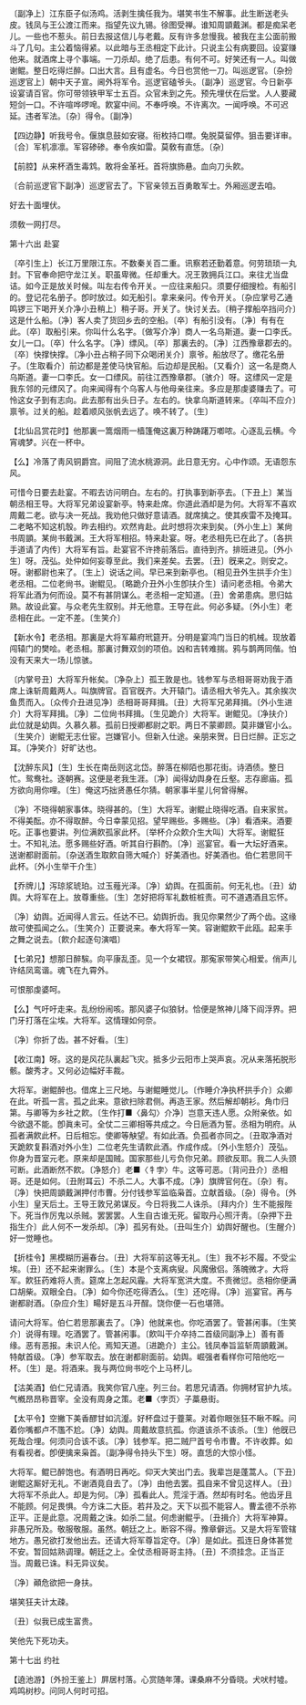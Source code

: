 <!-- { "loadSidebar": true } -->
〔副净上〕江东臣子似汤鸡。活剥生擒任我为。堪笑书生不解事。此生断送老头皮。钱凤与王公渡江而来。指望先议九锡。徐图受禅。谁知周顗戴渊。都是痴呆老儿。一些也不惹头。前日去报这信儿与老戴。反有许多怠慢我。被我在主公面前搬斗了几句。主公着恼得紧。以此暗与王丞相定下此计。只说主公有病要回。设宴赚他来。就酒席上寻个事端。一刀杀却。绝了后患。有何不可。好笑还有一人。叫做谢鲲。整日吃得烂醉。口出大言。且有虚名。今日也赏他一刀。叫巡逻官。〔杂扮巡逻官上〕朝中天子宣。阃外将军令。巡逻官磕爷头。〔副净〕巡逻官。今日新亭设宴请百官。你可带领铁甲军士五百。众官未到之先。预先埋伏在后堂。人人要藏短剑一口。不许喧哗啰唣。飮宴中间。不奉呼唤。不许离次。一闻呼唤。不可迟延。违者军法。〔杂〕得令。〔副净〕 

【四边静】听我号令。偃旗息鼓如安寝。衔枚持口噤。兔脱莫留停。狙击要详审。〔合〕军机凛凛。军容碜碜。奉令疾如雷。莫敎有直恁。〔杂〕 

【前腔】从来杯酒生毒鸩。敢将金革衽。首将旗斾悬。血向刀头飮。

〔合前巡逻官下副净〕巡逻官去了。下官亲领五百勇敢军士。外厢巡逻去咱。 

好去十面埋伏。

须敎一网打尽。 

第十六出
赴宴

〔卒引生上〕长江万里限江东。不数秦关百二重。讯察若还勤着意。何劳琐琐一丸封。下官奉命把守龙江关。职虽卑微。任却重大。况王敦拥兵江口。来往尤当盘诘。如今正是放关时候。叫左右传令开关。一应往来船只。须要仔细搜检。有船引的。登记花名册子。卽时放过。如无船引。拿来亲问。传令开关。〔杂应掌号乙通鸣锣三下喝开关介净小丑稍上〕稍子哥。开关了。快讨关去。〔稍子撑船卒挡问介〕这是什么船。〔净〕客人卖了货回乡去的空船。〔卒〕有船引没有。〔净〕有有在此。〔卒〕取船引来。你叫什么名字。〔做写介净〕商人一名乌斯道。妻一口李氏。女儿一口。〔卒〕什么名字。〔净〕缥风。〔卒〕那裏去的。〔净〕江西豫章郡去的。〔卒〕快撑快撑。〔净小丑占稍子同下众喝闭关介〕禀爷。船放尽了。缴花名册子。〔生取看介〕前边都是差使马快官船。后边却是民船。〔又看介〕这一名是商人乌斯道。妻一口李氏。女一口缥风。前往江西豫章郡。〔骇介〕呀。这缥风一定是我东邻的元缥风了。向来闻得有个乌客人与他母亲往来。多应是那虔婆赚去了。可怜这女子到有志向。此去那有出头日子。左右的。快拿乌斯道转来。〔卒叫不应介〕禀爷。过关的船。趁着顺风张帆去远了。唤不转了。〔生〕 

【北仙吕赏花时】他那裏一篙烟雨一樯篷俺这裏万种踌躇万喞哝。心逐乱云横。今宵魂梦。兴在一杯中。

【么】冷落了靑风铜爵宫。间阻了流水桃源洞。此日意无穷。心中作颂。无语怨东风。

可惜今日要去赴宴。不暇去访问明白。左右的。打执事到新亭去。〔下丑上〕某当朝丞相王导。大将军兄弟设宴新亭。特来赴席。你道此酒却是为何。大将军不喜欢周戴二老。欲与决一死战。我劝他只做好意请酒。就席擒之。使其疾雷不及掩耳。二老略不知这机彀。昨去相约。欢然肯赴。此时想将次来到矣。〔外小生上〕某尙书周顗。某尙书戴渊。王大将军相招。特来赴宴。呀。老丞相先已在此了。〔各拱手道请了内传〕大将军有旨。赴宴官不许搀前落后。直待到齐。排班进见。〔外小生〕呀。茂弘。处仲如何妄尊至此。我们来差矣。去罢。〔丑〕旣来之。则安之。呀。谢都尉也来了。〔生上〕说话之间。早已来到新亭也。〔相见丑外生拱手介生〕老丞相。二位老尙书。谢鲲见。〔略跪介丑外小生卽扶介生〕请问老丞相。令弟大将军此酒为何而设。莫不有甚阴谋么。老丞相一定知道。〔丑〕舍弟患病。思归姑熟。故设此宴。与众老先生叙别。并无他意。王导在此。何必多疑。〔外小生〕老丞相在此。一定不差。〔生笑介〕 

【新水令】老丞相。那裏是大将军幕府玳筵开。分明是宴鸿门当日的机械。现放着闯辕门的樊哙。老丞相。那裏讨舞双剑的项伯。凶和吉转难揣。鸦与鹊两同偕。怕没有天来大一场儿惊骇。

〔内掌号丑〕大将军升帐矣。〔净杂上〕孤王敦是也。钱参军与丞相哥哥劝我于酒席上诛斩周戴两人。叫旗牌官。百官旣齐。大开辕门。请丞相大爷先入。其余挨次鱼贯而入。〔众传介丑进见净〕丞相哥哥拜揖。〔丑〕大将军兄弟拜揖。〔外小生进介〕大将军拜揖。〔净〕二位尙书拜揖。〔生见跪介〕大将军。谢鲲见。〔净扶介〕此位就是幼舆。久慕久慕。孤前日授卿都尉之职。两日不蒙卿顾。莫非嫌官小么。〔生笑介〕谢鲲无志仕宦。岂嫌官小。但新入仕途。亲朋来贺。日日烂醉。正忘之耳。〔净笑介〕好旷达也。 

【沈醉东风】〔生〕生长在南岳则这北岱。醉落在柳陌也那花街。诗酒债。整日忙。鸳鸯社。逐朝赛。这便是老我生涯。〔净〕闻得幼舆身在丘壑。志存廊庙。孤方欲向用你哩。〔生〕俺这巧拙贤愚任尔猜。朝家事半星儿何曾得解。

〔净〕不晓得朝家事体。晓得甚的。〔生〕大将军。谢鲲止晓得吃酒。自来家贫。不得美酝。亦不得取醉。今日幸蒙见招。望早赐些。多赐些。〔净〕看酒来。酒要吃。正事也要讲。列位满飮孤家此杯。〔举杯介众飮介生大叫〕大将军。谢鲲狂士。不知礼法。愿多赐些好酒。听其自行斟酌。〔净〕巡宴官。看一大坛好酒来。送谢都尉面前。〔杂送酒生取飮自筛大喊介〕好美酒也。好美酒也。伯仁若思同干此杯。〔外小生举干介生〕 

【乔牌儿】泻琼浆琥珀。过玉薤光泽。〔净〕幼舆。在孤面前。何无礼也。〔丑〕幼舆。大将军在上。放尊重些。〔生〕怎好把将军礼数桩桩责。可不道遇酒且忘怀。

〔净〕幼舆。近闻得人言云。任达不已。幼舆折齿。我见你果然少了两个齿。这缘故可使孤闻之么。〔生笑介〕正要说来。奉大将军一笑。容谢鲲飮干此瓯。起来手之舞之说去。〔飮介起逐句演唱〕 

【七弟兄】想那日醉騃。向平康乱歪。见一个女裙钗。那寃家带笑心相爱。俏声儿许结凤鸾谐。魂飞在九霄外。

可恨那虔婆呵。 

【么】气吁吁走来。乱纷纷闹咳。那风婆子似狼豺。恰便是煞神儿降下阎浮界。把门牙打落在尘埃。大将军。这情理如何奈。

〔净〕你折了齿。甚不好看。〔生〕 

【收江南】呀。这的是风花队裏起飞灾。抵多少云阳市上哭声哀。况从来落拓脱形骸。酸秀才。又何必边幅好丰裁。

大将军。谢鲲醉也。借席上三尺地。与谢鲲睡觉儿。〔作睡介净执杯拱手介〕众卿在此。听孤一言。孤之此来。意欲扫除君侧。再造王家。然后解却朝衫。角巾归第。与卿等为乡社之飮。〔生作打■〈鼻勾〉介净〕岂意天违人愿。众附亲依。如今欲退不能。卽眞未可。全仗二三卿相等共成之。今日巵酒为誓。丞相为明府。从孤者满飮此杯。日后相忘。使卿等觖望。有如此酒。负孤者亦同之。〔丑取净酒对天跪飮复斟酒对外小生〕二位老先生请飮此酒。作成作成。〔外小生怒介〕茂弘。你身为晋室元老。原来却是国贼。国家那些儿亏负你兄弟。顾欲反耶。我二人头颈可断。此酒断然不飮。〔净怒介〕老■〈牜孛〉牛。这等可恶。〔背问丑介〕丞相哥。还是如何。〔丑附耳云〕不杀二人。大事不成。〔净〕旗牌官何在。〔杂〕有。〔净〕快把周顗戴渊押付市曹。分付钱参军监临枭首。立献首级。〔杂〕得令。〔外小生〕皇天后土。王导王敦兄弟谋反。今日将我二人诛杀。〔拜内介〕生不能报陛下。死当作厉鬼以杀贼。罢罢罢。人生自古谁无死。留取丹心照汗靑。〔杂押下丑指生介〕此人何不一发杀却。〔净〕孤另有处。〔丑叫生介〕幼舆好醒也。〔生醒介〕好一觉睡也。 

【折桂令】黑模糊历遍春台。〔丑〕大将军前这等无礼。〔生〕我不衫不履。不受尘埃。〔丑〕还不起来谢罪么。〔生〕本是个支离病叟。风魔傲侣。落魄微才。大将军。飮狂药难将人责。筵席上怎起风霾。大将军宽洪大度。不责微愆。丞相你便满口胡柴。双眼全白。〔净〕如今你还吃得洒么。〔生〕还吃得。〔净〕巡宴官。再与谢都尉酒。〔杂应介生〕畼好是五斗开酲。饶你便一石也堪筛。

请问大将军。伯仁若思那裏去了。〔净〕他就来也。你吃酒罢了。管甚闲事。〔生笑介〕说得有理。吃酒罢了。管甚闲事。〔飮叫干介卒持二首级同副净上〕善有善缘。恶有恶报。未识人伦。焉知天道。〔进跪介〕主公。钱凤奉旨监斩周顗戴渊。特献首级。〔净〕参军取去。放在谢都尉面前。幼舆。崛强者看样你可陪他吃一杯。〔生〕是。将酒来。我与两位尙书吃个上马杯儿。 

【沽美酒】伯仁兄请酒。我笑你官八座。列三台。若思兄请酒。你拥材官护九垓。气槪昂昂称晋宰。全没有周身之策。老■〈孛页〉子藁悬街。

【太平令】空撇下美香醪甘如沆瀣。好杯盘过于虀莱。对着你眼张狂不瞅不睬。问着你嘴都卢不尶不尬。〔净〕幼舆。周戴故意抗孤。你道该杀不该杀。〔生〕他旣已死哉合埋。何须问合该不该。〔净〕钱参军。把二贼尸首号令市曹。不许收葬。如有看视者。卽便擒来枭首。〔副净得令持头下生〕呀。直恁的大惊小怪。

大将军。鲲已醉饱也。有酒明日再吃。仰天大笑出门去。我辈岂是蓬蒿人。〔下丑〕谢鲲这厮好无礼。不谢酒竟自去了。〔净〕由他去罢。孤自来不曾见这样人。〔丑〕大将军不杀此人。却是为何。〔净〕孤看此人。荒淫于酒。然却有时名。他齿牙且不能顾。何足畏惧。今方诛二大臣。若幷及之。天下以孤不能容人。曹孟德不杀祢正平。正是此意。况周戴之诛。如杀二鼠。何虑谢鲲乎。〔丑揖介〕大将军神算。非愚兄所及。敬服敬服。虽然。朝廷之上。断容不得。豫章僻远。又是大将军管辖地方。愚兄欲打发他出去。还请大将军尊旨定夺。〔净〕是如此。孤连日身体甚觉不安。暂回姑熟调理。朝廷之上。全仗丞相哥哥主持。〔丑〕不须挂念。正当正当。周戴已诛。料无异议矣。 

〔净〕顚危欲把一身扶。

堪笑狂夫计太疎。

〔丑〕似我已成生富贵。

笑他先下死功夫。 

第十七出
约社

【遶池游】〔外扮王鉴上〕屛居村落。心赏随年薄。课桑麻不分昏晓。犬吠村墟。鸡鸣树杪。问同人何时可招。

